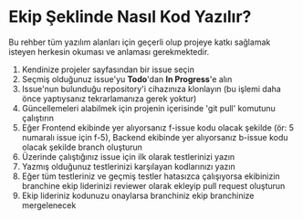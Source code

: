 # Ekip Şeklinde Nasıl Kod Yazılır?

Bu rehber tüm yazılım alanları için geçerli olup projeye katkı sağlamak
isteyen herkesin okuması ve anlaması gerekmektedir.

1) Kendinize projeler sayfasından bir issue seçin
2) Seçmiş olduğunuz issue'yu **Todo**'dan **In Progress**'e alın
3) Issue'nun bulunduğu repository'i cihazınıza klonlayın (bu işlemi
daha önce yaptıysanız tekrarlamanıza gerek yoktur)
4) Güncellemeleri alabilmek için projenin içerisinde 'git pull' komutunu
çalıştırın
5) Eğer Frontend ekibinde yer alıyorsanız f-issue kodu olacak şekilde
(ör: 5 numaralı issue için f-5), Backend ekibinde yer alıyorsanız b-issue
kodu olacak şekilde branch oluşturun
6) Üzerinde çalıştığınız issue için ilk olarak testlerinizi yazın
7) Yazmış olduğunuz testlerinizi karşılayan kodlarınızı yazın
8) Eğer tüm testleriniz ve geçmiş testler hatasızca çalışıyorsa
ekibinizin branchine ekip liderinizi reviewer olarak ekleyip pull
request oluşturun
9) Ekip lideriniz kodunuzu onaylarsa branchiniz ekip branchinize
mergelenecek
